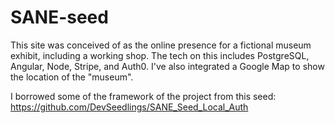 # SANE-seed
This site was conceived of as the online presence for a fictional museum exhibit, including a working shop. The tech on this includes PostgreSQL, Angular, Node, Stripe, and Auth0. I've also integrated a Google Map to show the location of the "museum".

I borrowed some of the framework of the project from this seed: https://github.com/DevSeedlings/SANE_Seed_Local_Auth 